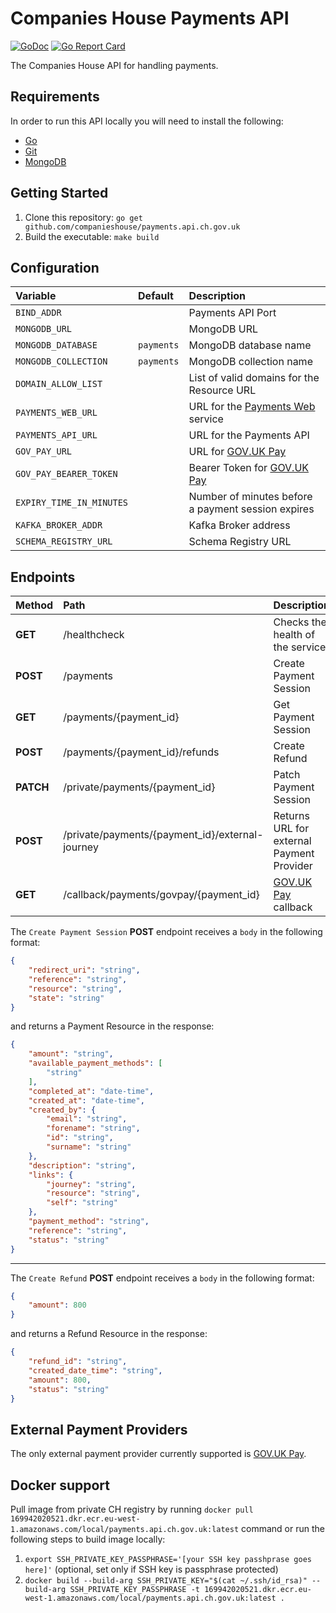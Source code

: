 # Companies House Payments API

[![GoDoc](https://godoc.org/github.com/companieshouse/payments.api.ch.gov.uk?status.svg)](https://godoc.org/github.com/companieshouse/payments.api.ch.gov.uk)
[![Go Report Card](https://goreportcard.com/badge/github.com/companieshouse/payments.api.ch.gov.uk)](https://goreportcard.com/report/github.com/companieshouse/payments.api.ch.gov.uk)

The Companies House API for handling payments.

## Requirements
In order to run this API locally you will need to install the following:

- [Go](https://golang.org/doc/install)
- [Git](https://git-scm.com/downloads)
- [MongoDB](https://www.mongodb.com/)

## Getting Started
1. Clone this repository: `go get github.com/companieshouse/payments.api.ch.gov.uk`
1. Build the executable: `make build`

## Configuration

Variable                | Default   | Description
:-----------------------|:----------|:------------
`BIND_ADDR`             |           | Payments API Port
`MONGODB_URL`           |           | MongoDB URL
`MONGODB_DATABASE`      | `payments`| MongoDB database name
`MONGODB_COLLECTION`    | `payments`| MongoDB collection name
`DOMAIN_ALLOW_LIST`     |           | List of valid domains for the Resource URL
`PAYMENTS_WEB_URL`      |           | URL for the [Payments Web](https://github.com/companieshouse/payments.web.ch.gov.uk) service
`PAYMENTS_API_URL`      |           | URL for the Payments API
`GOV_PAY_URL`           |           | URL for [GOV.UK Pay](https://www.payments.service.gov.uk)
`GOV_PAY_BEARER_TOKEN`  |           | Bearer Token for [GOV.UK Pay](https://www.payments.service.gov.uk)
`EXPIRY_TIME_IN_MINUTES`|           | Number of minutes before a payment session expires
`KAFKA_BROKER_ADDR`     |           | Kafka Broker address
`SCHEMA_REGISTRY_URL`   |           | Schema Registry URL

## Endpoints

Method    | Path                                            | Description
:---------|:------------------------------------------------|:-----------
**GET**   | /healthcheck                                    | Checks the health of the service
**POST**  | /payments                                       | Create Payment Session
**GET**   | /payments/{payment_id}                          | Get Payment Session
**POST**  | /payments/{payment_id}/refunds                  | Create Refund
**PATCH** | /private/payments/{payment_id}                  | Patch Payment Session
**POST**  | /private/payments/{payment_id}/external-journey | Returns URL for external Payment Provider
**GET**   | /callback/payments/govpay/{payment_id}          | [GOV.UK Pay](https://www.payments.service.gov.uk) callback

The `Create Payment Session` **POST** endpoint receives a `body` in the following format:

```json
{
    "redirect_uri": "string",
    "reference": "string",
    "resource": "string",
    "state": "string"
}
```
and returns a Payment Resource in the response:

```json
{
    "amount": "string",
    "available_payment_methods": [
        "string"
    ],
    "completed_at": "date-time",
    "created_at": "date-time",
    "created_by": {
        "email": "string",
        "forename": "string",
        "id": "string",
        "surname": "string"
    },
    "description": "string",
    "links": {
        "journey": "string",
        "resource": "string",
        "self": "string"
    },
    "payment_method": "string",
    "reference": "string",
    "status": "string"
}
```
---
The `Create Refund` **POST** endpoint receives a `body` in the following format:

```json
{
    "amount": 800
}
```
and returns a Refund Resource in the response:

```json
{
    "refund_id": "string",
    "created_date_time": "string",
    "amount": 800,
    "status": "string"
}
```

## External Payment Providers

The only external payment provider currently supported is [GOV.UK Pay](https://www.payments.service.gov.uk).

## Docker support

Pull image from private CH registry by running `docker pull 169942020521.dkr.ecr.eu-west-1.amazonaws.com/local/payments.api.ch.gov.uk:latest` command or run the following steps to build image locally:

1. `export SSH_PRIVATE_KEY_PASSPHRASE='[your SSH key passhprase goes here]'` (optional, set only if SSH key is passphrase protected)
2. `docker build --build-arg SSH_PRIVATE_KEY="$(cat ~/.ssh/id_rsa)" --build-arg SSH_PRIVATE_KEY_PASSPHRASE -t 169942020521.dkr.ecr.eu-west-1.amazonaws.com/local/payments.api.ch.gov.uk:latest .`
